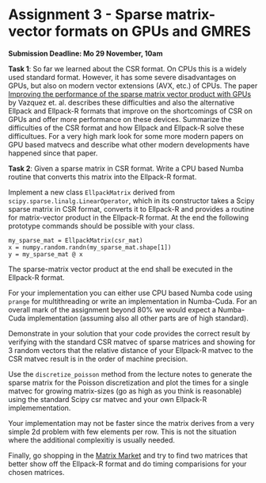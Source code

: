 # Assignment 3 - Sparse matrix-vector formats on GPUs and GMRES

**Submission Deadline: Mo 29 November, 10am**

**Task 1**: So far we learned about the CSR format. On CPUs this is a widely used standard format. However, it has some severe disadvantages on GPUs, but also on modern vector extensions (AVX, etc.) of CPUs. The paper [Improving the performance of the sparse matrix
vector product with GPUs](https://ieeexplore.ieee.org/stamp/stamp.jsp?tp=&arnumber=5577904) by Vazquez et. al. describes these difficulties and also the alternative Ellpack and Ellpack-R formats that improve on the shortcomings of CSR on GPUs and offer more performance on these devices. Summarize the difficulties of the CSR format and how Ellpack and Ellpack-R solve these difficultues. For a very high mark look for some more modern papers on GPU based matvecs and describe what other modern developments have happened since that paper.

**Task 2**:  Given a sparse matrix in CSR format. Write a CPU based Numba routine that converts this matrix into the Ellpack-R format.

Implement a new class ```EllpackMatrix``` derived from ```scipy.sparse.linalg.LinearOperator```, which in its constructor takes a Scipy sparse matrix in CSR format, converts it to Ellpack-R and provides a routine for matrix-vector product in the Ellpack-R format. At the end the following prototype commands should be possible with your class.

```
my_sparse_mat = EllpackMatrix(csr_mat)
x = numpy.random.randn(my_sparse_mat.shape[1])
y = my_sparse_mat @ x
```
The sparse-matrix vector product at the end shall be executed in the Ellpack-R format.

For your implementation you can either use CPU based Numba code using ```prange``` for multithreading or write an implementation in Numba-Cuda. For an overall mark of the assignment beyond 80% we would expect a Numba-Cuda implementation (assuming also all other parts are of high standard).

Demonstrate in your solution that your code provides the correct result by verifying with the standard CSR matvec of sparse matrices and showing for 3 random vectors that the relative distance of your Ellpack-R matvec to the CSR matvec result is in the order of machine precision.

Use the ```discretize_poisson``` method from the lecture notes to generate the sparse matrix for the Poisson discretization and plot the times for a single matvec for growing matrix-sizes (go as high as you think is reasonable) using the standard Scipy csr matvec and your own Ellpack-R implemementation.

Your implementation may not be faster since the matrix derives from a very simple 2d problem with few elements per row. This is not the situation where the additional complexitiy is usually needed.

Finally, go shopping in the [Matrix Market](https://math.nist.gov/MatrixMarket/) and try to find two matrices that better show off the Ellpack-R format and do timing comparisions for your chosen matrices.

